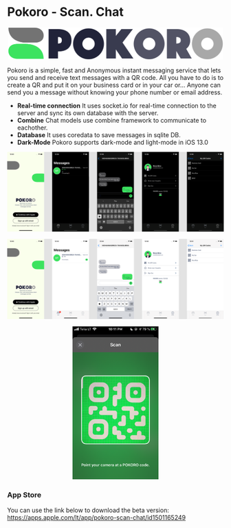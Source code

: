 # Pokoro - Scan. Chat

<p align="center">
  <img src="readme_assets/logo_pokoro.png" width="500">
</p>

Pokoro is a simple, fast and Anonymous instant messaging service that lets you send and receive text messages with a QR code. All you have to do is to create a QR and put it on your business card or in your car or...
Anyone can send you a message without knowing your phone number or email address.  

* **Real-time connection**
  It uses socket.io for real-time connection to the server and sync its own database with the server.
* **Combine**
  Chat models use combine framework to communicate to eachother.
* **Database**
  It uses coredata to save messages in sqlite DB.
* **Dark-Mode**
  Pokoro supports dark-mode and light-mode in iOS 13.0


<p align="center">
  <img src="readme_assets/dark.png" width="738">
</p>

<p align="center">
  <img src="readme_assets/light.png" width="738">
</p>

<p align="center">
  <img src="readme_assets/IMG_0006.png" width="200">
</p>


### App Store

You can use the link below to download the beta version:
https://apps.apple.com/lt/app/pokoro-scan-chat/id1501165249

